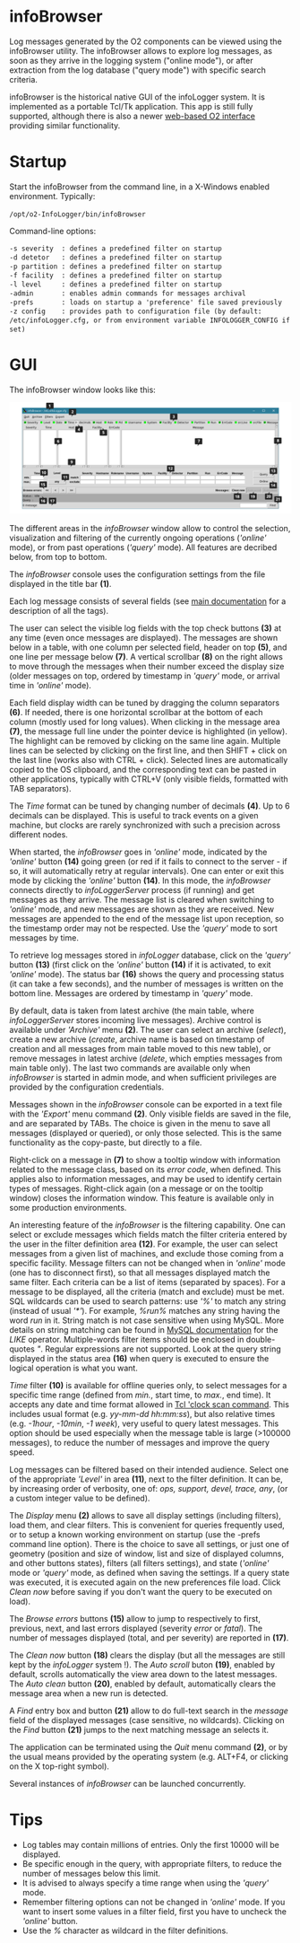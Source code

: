 # infoBrowser

Log messages generated by the O2 components can be viewed using the infoBrowser utility.
The infoBrowser allows to explore log messages, as soon as they arrive in the logging system ("online mode"),
or after extraction from the log database ("query mode") with specific search criteria.


infoBrowser is the historical native GUI of the infoLogger system.
It is implemented as a portable Tcl/Tk application.
This app is still fully supported, although there is also a newer [web-based O2 interface](https://github.com/AliceO2Group/WebUi/tree/dev/InfoLogger) providing similar functionality.


# Startup

Start the infoBrowser from the command line, in a X-Windows enabled environment.
Typically:

`/opt/o2-InfoLogger/bin/infoBrowser`


Command-line options:
```
-s severity  : defines a predefined filter on startup
-d detetor   : defines a predefined filter on startup
-p partition : defines a predefined filter on startup
-f facility  : defines a predefined filter on startup
-l level     : defines a predefined filter on startup
-admin       : enables admin commands for messages archival
-prefs	     : loads on startup a 'preference' file saved previously
-z config    : provides path to configuration file (by default: /etc/infoLogger.cfg, or from environment variable INFOLOGGER_CONFIG if set)
```

# GUI

The infoBrowser window looks like this:

![infoBrowser GUI](infoBrowser.png)


The different areas in the _infoBrowser_ window allow to control the selection, visualization and filtering of the currently ongoing operations (_'online'_ mode), or from past operations (_'query'_ mode). All features are decribed below, from top to bottom.

The _infoBrowser_ console uses the configuration settings from the file displayed in the title bar **(1)**.

Each log message consists of several fields (see [main documentation](README.md) for a description of all the tags).

The user can select the visible log fields with the top check buttons **(3)** at any time (even once messages are displayed).
The messages are shown below in a table, with one column per selected field, header on top **(5)**, and one line per message below **(7)**. A vertical scrollbar **(8)** on the right allows to move through the messages when their number exceed the display size (older messages on top, ordered by timestamp in _'query'_ mode, or arrival time in _'online'_ mode).

Each field display width can be tuned by dragging the column separators **(6)**. If needed, there is one horizontal scrollbar at the bottom of each column (mostly used for long values). When clicking in the message area **(7)**, the message full line under the pointer device is highlighted (in yellow). The highlight can be removed by clicking on the same line again.
Multiple lines can be selected by clicking on the first line, and then SHIFT + click on the last line (works also with CTRL + click). Selected lines are automatically copied to the OS clipboard, and the corresponding text can be pasted in other applications, typically with CTRL+V (only visible fields, formatted with TAB separators).

The _Time_ format can be tuned by changing number of decimals **(4)**. Up to 6 decimals can be displayed. This is useful to track events on a given machine, but clocks are rarely synchronized with such a precision across different nodes.

When started, the _infoBrowser_ goes in _'online'_ mode, indicated by the _'online'_ button **(14)** going green (or red if it fails to connect to the server - if so, it will automatically retry at regular intervals). One can enter or exit this mode by clicking the _'online'_ button **(14)**.
In this mode, the _infoBrowser_ connects directly to _infoLoggerServer_ process (if running) and get messages as they arrive. The message list is cleared when switching to _'online'_ mode, and new messages are shown as they are received. New messages are appended to the end of the message list upon reception, so the timestamp order may not be respected. Use the _'query'_ mode to sort messages by time.

To retrieve log messages stored in _infoLogger_ database, click on the _'query'_ button **(13)** (first click on the _'online'_ button **(14)** if it is activated, to exit _'online'_ mode). The status bar **(16)** shows the query and processing status (it can take a few seconds), and the number of messages is written on the bottom line. Messages are ordered by timestamp in _'query'_ mode.

By default, data is taken from latest archive (the main table, where _infoLoggerServer_ stores incoming live messages). Archive control is available under _'Archive'_ menu **(2)**. The user can select an archive (_select_), create a new archive (_create_, archive name is based on timestamp of creation and all messages from main table moved to this new table), or remove messages in latest archive (_delete_, which empties messages from main table only). The last two commands are available only when _infoBrowser_ is started in admin mode, and when sufficient privileges are provided by the configuration credentials.

Messages shown in the _infoBrowser_ console can be exported in a text file with the _'Export'_ menu command **(2)**. Only visible fields are saved in the file, and are separated by TABs. The choice is given in the menu to save all messages (displayed or queried), or only those selected. This is the same functionality as the copy-paste, but directly to a file.

Right-click on a message in **(7)** to show a tooltip window with information related to the message class, based on its _error code_, when defined. This applies also to information messages, and may be used to identify certain types of messages. Right-click again (on a message or on the tooltip window) closes the information window. This feature is available only in some production environments.

An interesting feature of the _infoBrowser_ is the filtering capability. One can select or exclude messages which fields match the filter criteria entered by the user in the filter definition area **(12)**. For example, the user can select messages from a given list of machines, and exclude those coming from a specific facility. Message filters can not be changed when in _'online'_ mode (one has to disconnect first), so that all messages displayed match the same filter. Each criteria can be a list of items (separated by spaces). For a message to be displayed, all the criteria (match and exclude) must be met. SQL wildcards can be used to search patterns: use _'%'_ to match any string (instead of usual _'*'_). For example, _%run%_ matches any string having the word _run_ in it. String match is not case sensitive when using MySQL. More details on string matching can be found in [MySQL documentation](https://dev.mysql.com/doc/refman/8.0/en/string-comparison-functions.html) for the _LIKE_ operator. Multiple-words filter items should be enclosed in double-quotes _"_.
Regular expressions are not supported.
Look at the query string displayed in the status area **(16)** when query is executed to ensure the logical operation is what you want.

_Time_ filter **(10)** is available for offline queries only, to select messages for a specific time range (defined from _min._, start time, to _max._, end time). It accepts any date and time format allowed in [Tcl 'clock scan command](https://www.tcl.tk/man/tcl8.5/TclCmd/clock.htm#M25). This includes usual format (e.g. _yy-mm-dd hh:mm:ss_), but also relative times (e.g. _-1hour_, _-10min_, _-1 week_), very useful to query latest messages. This option should be used especially when the message table is large (>100000 messages), to reduce the number of messages and improve the query speed.

Log messages can be filtered based on their intended audience. Select one of the appropriate _'Level'_ in area **(11)**, next to the filter definition. It can be, by increasing order of verbosity, one of: _ops, support, devel, trace, any_, (or a custom integer value to be defined).

The _Display_ menu **(2)** allows to save all display settings (including filters), load them, and clear filters. This is convenient for queries frequently used, or to setup a known working environment on startup (use the -prefs command line option). There is the choice to save all settings, or just one of geometry (position and size of window, list and size of displayed columns, and other buttons states), filters (all filters settings), and state (_'online'_ mode or _'query'_ mode, as defined when saving the settings. If a query state was executed, it is executed again on the new preferences file load. Click _Clean now_ before saving if you don't want the query to be executed on load). 

The _Browse errors_ buttons **(15)** allow to jump to respectively to first, previous, next, and last errors displayed (severity _error_ or _fatal_).
The number of messages displayed (total, and per severity) are reported in **(17)**.

The _Clean now_ button **(18)** clears the display (but all the messages are still kept by the _infoLogger_ system !).
The _Auto scroll_ buton **(19)**, enabled by default, scrolls automatically the view area down to the latest messages.
The _Auto clean_ button **(20)**, enabled by default, automatically clears the message area when a new run is detected.

A _Find_ entry box and button **(21)** allow to do full-text search in the _message_ field of the displayed messages (case sensitive, no wildcards). Clicking on the _Find_ button **(21)** jumps to the next matching message an selects it.

The application can be terminated using the _Quit_ menu command **(2)**, or by the usual means provided by the operating system (e.g. ALT+F4, or clicking on the X top-right symbol).

Several instances of _infoBrowser_ can be launched concurrently.


# Tips

- Log tables may contain millions of entries. Only the first 10000 will be displayed.
- Be specific enough in the query, with appropriate filters, to reduce the number of messages below this limit.
- It is advised to always specify a time range when using the _'query'_ mode. 
- Remember filtering options can not be changed in _'online'_ mode. If you want to insert some values in a filter field, first you have to uncheck the _'online'_ button.
- Use the _%_ character as wildcard in the filter definitions.



